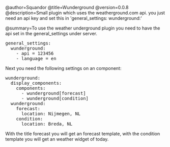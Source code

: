 @author=Squandor
@title=Wunderground
@version=0.0.8
@description=Small plugin which uses the weatherground.com api. you just need an api key and set this in 'general_settings: wunderground:'

@summary=To use the weather underground plugin you need to have the api set in the general_settings under server.
<pre>
general_settings:
  wunderground:
    - api = 123456
    - language = en
</pre>
Next you need the following settings on an component:
<pre>
wunderground:
  display_components:
    components:
      - wunderground[forecast]
      - wunderground[condition]
  wunderground:
    forecast:
      location: Nijmegen, NL
    condition:
      location: Breda, NL
</pre>
With the title forecast you will get an forecast template, with the condition template you will get an weather widget of today.
